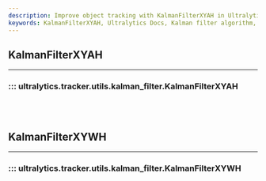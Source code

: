 ```yaml
---
description: Improve object tracking with KalmanFilterXYAH in Ultralytics YOLO - an efficient and accurate algorithm for state estimation.
keywords: KalmanFilterXYAH, Ultralytics Docs, Kalman filter algorithm, object tracking, computer vision, YOLO
---
```


## KalmanFilterXYAH
---

### ::: ultralytics.tracker.utils.kalman_filter.KalmanFilterXYAH

<br><br>

## KalmanFilterXYWH
---

### ::: ultralytics.tracker.utils.kalman_filter.KalmanFilterXYWH

<br><br>
